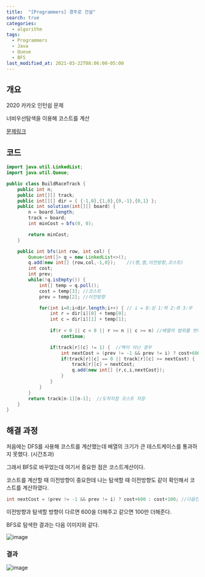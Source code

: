 ```yaml
---
title:  "[Programmers] 경주로 건설"
search: true
categories: 
  - algorithm
tags:
  - Programmers
  - Java
  - Queue
  - BFS
last_modified_at: 2021-03-22T08:06:00-05:00
---
```


## 개요

2020 카카오 인턴쉽 문제

너비우선탐색을 이용해 코스트를 계산

[문제링크](https://programmers.co.kr/learn/courses/30/lessons/67259)


## 코드

```java
import java.util.LinkedList;
import java.util.Queue;

public class BuildRaceTrack {
    public int n;
    public int[][] track;
    public int[][] dir = { {-1,0},{1,0},{0,-1},{0,1} };
    public int solution(int[][] board) {
        n = board.length;
        track = board;
        int minCost = bfs(0, 0);

        return minCost;
    }

    public int bfs(int row, int col) {
        Queue<int[]> q = new LinkedList<>();
        q.add(new int[] {row,col,-1,0});    //(행,열,이전방향,코스트)
        int cost;
        int prev;
        while(!q.isEmpty()) {
            int[] temp = q.poll();
            cost = temp[3]; //코스트
            prev = temp[2]; //이전방향

            for(int i=0;i<dir.length;i++) { // i = 0:상 1:하 2:좌 3:우
                int r = dir[i][0] + temp[0];
                int c = dir[i][1] + temp[1];
    
                if(r < 0 || c < 0 || r >= n || c >= n) //배열의 범위를 벗어나는 경우
                    continue;

                if(track[r][c] != 1) {  //벽이 아닌 경우
                    int nextCost = (prev != -1 && prev != i) ? cost+600 : cost+100; //다음칸 코스트 계산
                    if(track[r][c] == 0 || track[r][c] >= nextCost) {   //처음방문하거나 기존코스트보다 계산한 코스트가 낮은 경우
                        track[r][c] = nextCost;
                        q.add(new int[] {r,c,i,nextCost});
                    }            
                }   
            }
        }
        return track[n-1][n-1];  //도착지점 코스트 저장
    }
}
```

## 해결 과정

처음에는 DFS를 사용해 코스트를 계산했는데 배열의 크기가 큰 테스트케이스를 통과하지 못했다. (시간초과)

그래서 BFS로 바꾸었는데 여기서 중요한 점은 코스트계산이다.

코스트를 계산할 때 이전방향이 중요한데 나는 탐색할 때 이전방향도 같이 확인해서 코스트를 계산하였다.

```java
int nextCost = (prev != -1 && prev != i) ? cost+600 : cost+100; //다음칸 코스트 계산
```

이전방향과 탐색할 방향이 다르면 600을 더해주고 같으면 100만 더해준다.

BFS로 탐색한 결과는 다음 이미지와 같다.

![image](https://user-images.githubusercontent.com/47655983/103513095-40e52580-4ead-11eb-8f48-e2644b26a5c8.png)

### 결과

![image](https://user-images.githubusercontent.com/47655983/103512658-79383400-4eac-11eb-932b-25fbc85c7836.png)
